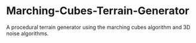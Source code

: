# Marching-Cubes-Terrain-Generator
A procedural terrain generator using the marching cubes algorithm and 3D noise algorithms.
